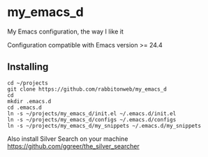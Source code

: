 # my_emacs_d

My Emacs configuration, the way I like it

Configuration compatible with Emacs version >= 24.4

## Installing

```
cd ~/projects
git clone https://github.com/rabbitonweb/my_emacs_d
cd 
mkdir .emacs.d
cd .emacs.d
ln -s ~/projects/my_emacs_d/init.el ~/.emacs.d/init.el
ln -s ~/projects/my_emacs_d/configs ~/.emacs.d/configs
ln -s ~/projects/my_emacs_d/my_snippets ~/.emacs.d/my_snippets
```

Also install Silver Search on your machine https://github.com/ggreer/the_silver_searcher
